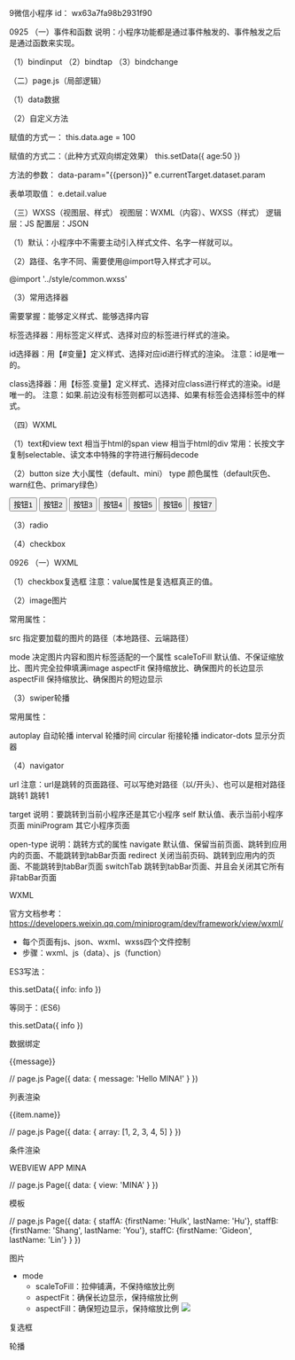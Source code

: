 9微信小程序
id：
wx63a7fa98b2931f90



0925
（一）事件和函数
说明：小程序功能都是通过事件触发的、事件触发之后是通过函数来实现。

（1）bindinput
（2）bindtap
（3）bindchange

（二）page.js（局部逻辑）

（1）data数据

（2）自定义方法

赋值的方式一：
this.data.age = 100

赋值的方式二：（此种方式双向绑定效果）
    this.setData({
      age:50
    })

方法的参数：
data-param="{{person}}"
e.currentTarget.dataset.param

表单项取值：
e.detail.value


（三）WXSS（视图层、样式）
视图层：WXML（内容）、WXSS（样式）
逻辑层：JS
配置层：JSON

（1）默认：小程序中不需要主动引入样式文件、名字一样就可以。

（2）路径、名字不同、需要使用@import导入样式才可以。

@import '../style/common.wxss'

（3）常用选择器

需要掌握：能够定义样式、能够选择内容

标签选择器：用标签定义样式、选择对应的标签进行样式的渲染。

id选择器：用【#变量】定义样式、选择对应id进行样式的渲染。
注意：id是唯一的。

class选择器：用【标签.变量】定义样式、选择对应class进行样式的渲染。id是唯一的。
注意：如果.前边没有标签则都可以选择、如果有标签会选择标签中的样式。

（四）WXML

（1）text和view
text	相当于html的span
view	相当于html的div
常用：长按文字复制selectable、读文本中特殊的字符进行解码decode

（2）button
size	大小属性（default、mini）
type	颜色属性（default灰色、warn红色、primary绿色）

<button size="default">按钮1</button>
<button size="mini">按钮2</button>
<button type="default">按钮3</button>
<button type="warn">按钮4</button>
<button type="primary">按钮5</button>
<button type="primary" plain="true">按钮6</button>
<button type="primary" loading="true">按钮7</button>

（3）radio


（4）checkbox






0926
（一）WXML

（1）checkbox复选框
注意：value属性是复选框真正的值。

（2）image图片

常用属性：

src		指定要加载的图片的路径（本地路径、云端路径）

mode		决定图片内容和图片标签适配的一个属性
scaleToFill	默认值、不保证缩放比、图片完全拉伸填满image
aspectFit		保持缩放比、确保图片的长边显示
aspectFill		保持缩放比、确保图片的短边显示

（3）swiper轮播

常用属性：

autoplay		自动轮播
interval		轮播时间
circular		衔接轮播
indicator-dots	显示分页器

（4）navigator

url
注意：url是跳转的页面路径、可以写绝对路径（以/开头）、也可以是相对路径
<navigator url="/pages/demo4/demo4">跳转1</navigator>
<navigator url="../demo4/demo4">跳转1</navigator>

target
说明：要跳转到当前小程序还是其它小程序
self		默认值、表示当前小程序页面
miniProgram	其它小程序页面

open-type
说明：跳转方式的属性
navigate		默认值、保留当前页面、跳转到应用内的页面、不能跳转到tabBar页面
redirect		关闭当前页码、跳转到应用内的页面、不能跳转到tabBar页面
switchTab	跳转到tabBar页面、并且会关闭其它所有非tabBar页面







	
WXML

官方文档参考：https://developers.weixin.qq.com/miniprogram/dev/framework/view/wxml/


* 每个页面有js、json、wxml、wxss四个文件控制
* 步骤：wxml、js（data）、js（function）


ES3写法：

this.setData({
	info: info
})

等同于：(ES6)

this.setData({
	info
})


数据绑定
<!--wxml-->
<view> {{message}} </view>

// page.js
Page({
  data: {
    message: 'Hello MINA!'
  }
})


列表渲染
<!--wxml-->
<view wx:for="{{array}}"> {{item.name}} </view>

// page.js
Page({
  data: {
    array: [1, 2, 3, 4, 5]
  }
})


条件渲染
<!--wxml-->
<view wx:if="{{view == 'WEBVIEW'}}"> WEBVIEW </view>
<view wx:elif="{{view == 'APP'}}"> APP </view>
<view wx:else="{{view == 'MINA'}}"> MINA </view>

// page.js
Page({
  data: {
    view: 'MINA'
  }
})


模板
<!--wxml-->
<template name="staffName">
  <view>
    FirstName: {{firstName}}, LastName: {{lastName}}
  </view>
</template>

<template is="staffName" data="{{...staffA}}"></template>
<template is="staffName" data="{{...staffB}}"></template>
<template is="staffName" data="{{...staffC}}"></template>

// page.js
Page({
  data: {
    staffA: {firstName: 'Hulk', lastName: 'Hu'},
    staffB: {firstName: 'Shang', lastName: 'You'},
    staffC: {firstName: 'Gideon', lastName: 'Lin'}
  }
})


图片
* mode
    * scaleToFill：拉伸铺满，不保持缩放比例
    * aspectFit：确保长边显示，保持缩放比例
    * aspectFill：确保短边显示，保持缩放比例
<image src="地址" mode="图片展示形式"></image>


复选框


轮播























